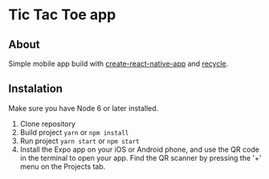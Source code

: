# Tic Tac Toe app

## About

Simple mobile app build with [create-react-native-app](https://github.com/react-community/create-react-native-app) and [recycle](https://github.com/recyclejs/recycle).

## Instalation 
Make sure you have Node 6 or later installed.

1. Clone repository
2. Build project  ``` yarn ``` or ``` npm install ``` 
3. Run project ``` yarn start ```  or ``` npm start ```
4. Install the Expo app on your iOS or Android phone, and use the QR code in the terminal to open your app. Find the QR scanner by pressing the '+' menu on the Projects tab.